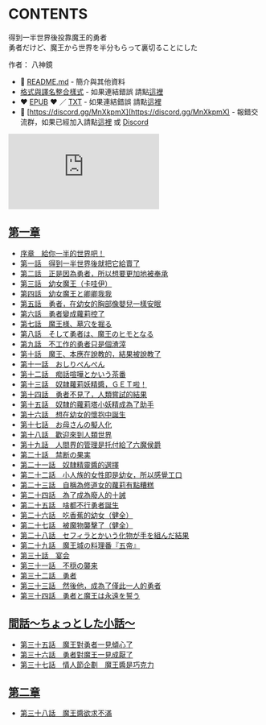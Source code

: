 # CONTENTS

得到一半世界後投靠魔王的勇者  
勇者だけど、魔王から世界を半分もらって裏切ることにした  

作者： 八神鏡  



- :closed_book: [README.md](README.md) - 簡介與其他資料
- [格式與譯名整合樣式](https://github.com/bluelovers/node-novel/blob/master/lib/locales/%E5%BE%97%E5%88%B0%E4%B8%80%E5%8D%8A%E4%B8%96%E7%95%8C%E5%BE%8C%E6%8A%95%E9%9D%A0%E9%AD%94%E7%8E%8B%E7%9A%84%E5%8B%87%E8%80%85.ts) - 如果連結錯誤 請點[這裡](https://github.com/bluelovers/node-novel/blob/master/lib/locales/)
-  :heart: [EPUB](https://gitlab.com/demonovel/epub-txt/blob/master/syosetu/%E5%BE%97%E5%88%B0%E4%B8%80%E5%8D%8A%E4%B8%96%E7%95%8C%E5%BE%8C%E6%8A%95%E9%9D%A0%E9%AD%94%E7%8E%8B%E7%9A%84%E5%8B%87%E8%80%85.epub) :heart:  ／ [TXT](https://gitlab.com/demonovel/epub-txt/blob/master/syosetu/out/%E5%BE%97%E5%88%B0%E4%B8%80%E5%8D%8A%E4%B8%96%E7%95%8C%E5%BE%8C%E6%8A%95%E9%9D%A0%E9%AD%94%E7%8E%8B%E7%9A%84%E5%8B%87%E8%80%85.out.txt) - 如果連結錯誤 請點[這裡](https://gitlab.com/demonovel/epub-txt/blob/master/syosetu/)
- :mega: [https://discord.gg/MnXkpmX](https://discord.gg/MnXkpmX) - 報錯交流群，如果已經加入請點[這裡](https://discordapp.com/channels/467794087769014273/467794088285175809) 或 [Discord](https://discordapp.com/channels/@me)


![導航目錄](https://chart.apis.google.com/chart?cht=qr&chs=150x150&chl=https://gitlab.com/novel-group/txt-source/blob/master/syosetu/得到一半世界後投靠魔王的勇者/導航目錄.md "導航目錄")




## [第一章](00000_%E7%AC%AC%E4%B8%80%E7%AB%A0)

- [序章　給你一半的世界吧！](00000_%E7%AC%AC%E4%B8%80%E7%AB%A0/00010_%E5%BA%8F%E7%AB%A0%E3%80%80%E7%B5%A6%E4%BD%A0%E4%B8%80%E5%8D%8A%E7%9A%84%E4%B8%96%E7%95%8C%E5%90%A7%EF%BC%81.txt)
- [第一話　得到一半世界後就把它給賣了](00000_%E7%AC%AC%E4%B8%80%E7%AB%A0/00020_%E7%AC%AC%E4%B8%80%E8%A9%B1%E3%80%80%E5%BE%97%E5%88%B0%E4%B8%80%E5%8D%8A%E4%B8%96%E7%95%8C%E5%BE%8C%E5%B0%B1%E6%8A%8A%E5%AE%83%E7%B5%A6%E8%B3%A3%E4%BA%86.txt)
- [第二話　正是因為勇者，所以想要更加地被奉承](00000_%E7%AC%AC%E4%B8%80%E7%AB%A0/00030_%E7%AC%AC%E4%BA%8C%E8%A9%B1%E3%80%80%E6%AD%A3%E6%98%AF%E5%9B%A0%E7%82%BA%E5%8B%87%E8%80%85%EF%BC%8C%E6%89%80%E4%BB%A5%E6%83%B3%E8%A6%81%E6%9B%B4%E5%8A%A0%E5%9C%B0%E8%A2%AB%E5%A5%89%E6%89%BF.txt)
- [第三話　幼女魔王（卡哇伊）](00000_%E7%AC%AC%E4%B8%80%E7%AB%A0/00040_%E7%AC%AC%E4%B8%89%E8%A9%B1%E3%80%80%E5%B9%BC%E5%A5%B3%E9%AD%94%E7%8E%8B%EF%BC%88%E5%8D%A1%E5%93%87%E4%BC%8A%EF%BC%89.txt)
- [第四話　幼女魔王と卿卿我我](00000_%E7%AC%AC%E4%B8%80%E7%AB%A0/00050_%E7%AC%AC%E5%9B%9B%E8%A9%B1%E3%80%80%E5%B9%BC%E5%A5%B3%E9%AD%94%E7%8E%8B%E3%81%A8%E5%8D%BF%E5%8D%BF%E6%88%91%E6%88%91.txt)
- [第五話　勇者，在幼女的胸部像嬰兒一樣安眠](00000_%E7%AC%AC%E4%B8%80%E7%AB%A0/00060_%E7%AC%AC%E4%BA%94%E8%A9%B1%E3%80%80%E5%8B%87%E8%80%85%EF%BC%8C%E5%9C%A8%E5%B9%BC%E5%A5%B3%E7%9A%84%E8%83%B8%E9%83%A8%E5%83%8F%E5%AC%B0%E5%85%92%E4%B8%80%E6%A8%A3%E5%AE%89%E7%9C%A0.txt)
- [第六話　勇者變成蘿莉控了](00000_%E7%AC%AC%E4%B8%80%E7%AB%A0/00070_%E7%AC%AC%E5%85%AD%E8%A9%B1%E3%80%80%E5%8B%87%E8%80%85%E8%AE%8A%E6%88%90%E8%98%BF%E8%8E%89%E6%8E%A7%E4%BA%86.txt)
- [第七話　魔王様、墓穴を掘る](00000_%E7%AC%AC%E4%B8%80%E7%AB%A0/00080_%E7%AC%AC%E4%B8%83%E8%A9%B1%E3%80%80%E9%AD%94%E7%8E%8B%E6%A7%98%E3%80%81%E5%A2%93%E7%A9%B4%E3%82%92%E6%8E%98%E3%82%8B.txt)
- [第八話　そして勇者は、魔王のヒモとなる](00000_%E7%AC%AC%E4%B8%80%E7%AB%A0/00090_%E7%AC%AC%E5%85%AB%E8%A9%B1%E3%80%80%E3%81%9D%E3%81%97%E3%81%A6%E5%8B%87%E8%80%85%E3%81%AF%E3%80%81%E9%AD%94%E7%8E%8B%E3%81%AE%E3%83%92%E3%83%A2%E3%81%A8%E3%81%AA%E3%82%8B.txt)
- [第九話　不工作的勇者只是個渣滓](00000_%E7%AC%AC%E4%B8%80%E7%AB%A0/00100_%E7%AC%AC%E4%B9%9D%E8%A9%B1%E3%80%80%E4%B8%8D%E5%B7%A5%E4%BD%9C%E7%9A%84%E5%8B%87%E8%80%85%E5%8F%AA%E6%98%AF%E5%80%8B%E6%B8%A3%E6%BB%93.txt)
- [第十話　魔王、本應在說教的，結果被說教了](00000_%E7%AC%AC%E4%B8%80%E7%AB%A0/00110_%E7%AC%AC%E5%8D%81%E8%A9%B1%E3%80%80%E9%AD%94%E7%8E%8B%E3%80%81%E6%9C%AC%E6%87%89%E5%9C%A8%E8%AA%AA%E6%95%99%E7%9A%84%EF%BC%8C%E7%B5%90%E6%9E%9C%E8%A2%AB%E8%AA%AA%E6%95%99%E4%BA%86.txt)
- [第十一話　おしりぺんぺん](00000_%E7%AC%AC%E4%B8%80%E7%AB%A0/00120_%E7%AC%AC%E5%8D%81%E4%B8%80%E8%A9%B1%E3%80%80%E3%81%8A%E3%81%97%E3%82%8A%E3%81%BA%E3%82%93%E3%81%BA%E3%82%93.txt)
- [第十二話　痴話喧嘩とかいう茶番](00000_%E7%AC%AC%E4%B8%80%E7%AB%A0/00130_%E7%AC%AC%E5%8D%81%E4%BA%8C%E8%A9%B1%E3%80%80%E7%97%B4%E8%A9%B1%E5%96%A7%E5%98%A9%E3%81%A8%E3%81%8B%E3%81%84%E3%81%86%E8%8C%B6%E7%95%AA.txt)
- [第十三話　奴隷蘿莉妖精醬，ＧＥＴ啦！](00000_%E7%AC%AC%E4%B8%80%E7%AB%A0/00140_%E7%AC%AC%E5%8D%81%E4%B8%89%E8%A9%B1%E3%80%80%E5%A5%B4%E9%9A%B7%E8%98%BF%E8%8E%89%E5%A6%96%E7%B2%BE%E9%86%AC%EF%BC%8C%EF%BC%A7%EF%BC%A5%EF%BC%B4%E5%95%A6%EF%BC%81.txt)
- [第十四話　勇者不見了，人類嘗試的結果](00000_%E7%AC%AC%E4%B8%80%E7%AB%A0/00150_%E7%AC%AC%E5%8D%81%E5%9B%9B%E8%A9%B1%E3%80%80%E5%8B%87%E8%80%85%E4%B8%8D%E8%A6%8B%E4%BA%86%EF%BC%8C%E4%BA%BA%E9%A1%9E%E5%98%97%E8%A9%A6%E7%9A%84%E7%B5%90%E6%9E%9C.txt)
- [第十五話　奴隸的蘿莉塔小妖精成為了助手](00000_%E7%AC%AC%E4%B8%80%E7%AB%A0/00160_%E7%AC%AC%E5%8D%81%E4%BA%94%E8%A9%B1%E3%80%80%E5%A5%B4%E9%9A%B8%E7%9A%84%E8%98%BF%E8%8E%89%E5%A1%94%E5%B0%8F%E5%A6%96%E7%B2%BE%E6%88%90%E7%82%BA%E4%BA%86%E5%8A%A9%E6%89%8B.txt)
- [第十六話　想在幼女的懷抱中誕生](00000_%E7%AC%AC%E4%B8%80%E7%AB%A0/00170_%E7%AC%AC%E5%8D%81%E5%85%AD%E8%A9%B1%E3%80%80%E6%83%B3%E5%9C%A8%E5%B9%BC%E5%A5%B3%E7%9A%84%E6%87%B7%E6%8A%B1%E4%B8%AD%E8%AA%95%E7%94%9F.txt)
- [第十七話　お母さんの擬人化](00000_%E7%AC%AC%E4%B8%80%E7%AB%A0/00180_%E7%AC%AC%E5%8D%81%E4%B8%83%E8%A9%B1%E3%80%80%E3%81%8A%E6%AF%8D%E3%81%95%E3%82%93%E3%81%AE%E6%93%AC%E4%BA%BA%E5%8C%96.txt)
- [第十八話　歡迎來到人類世界](00000_%E7%AC%AC%E4%B8%80%E7%AB%A0/00190_%E7%AC%AC%E5%8D%81%E5%85%AB%E8%A9%B1%E3%80%80%E6%AD%A1%E8%BF%8E%E4%BE%86%E5%88%B0%E4%BA%BA%E9%A1%9E%E4%B8%96%E7%95%8C.txt)
- [第十九話　人間界的管理是托付給了六魔侯爵](00000_%E7%AC%AC%E4%B8%80%E7%AB%A0/00200_%E7%AC%AC%E5%8D%81%E4%B9%9D%E8%A9%B1%E3%80%80%E4%BA%BA%E9%96%93%E7%95%8C%E7%9A%84%E7%AE%A1%E7%90%86%E6%98%AF%E6%89%98%E4%BB%98%E7%B5%A6%E4%BA%86%E5%85%AD%E9%AD%94%E4%BE%AF%E7%88%B5.txt)
- [第二十話　禁断の果実](00000_%E7%AC%AC%E4%B8%80%E7%AB%A0/00210_%E7%AC%AC%E4%BA%8C%E5%8D%81%E8%A9%B1%E3%80%80%E7%A6%81%E6%96%AD%E3%81%AE%E6%9E%9C%E5%AE%9F.txt)
- [第二十一話　奴隸精靈醬的選擇](00000_%E7%AC%AC%E4%B8%80%E7%AB%A0/00220_%E7%AC%AC%E4%BA%8C%E5%8D%81%E4%B8%80%E8%A9%B1%E3%80%80%E5%A5%B4%E9%9A%B8%E7%B2%BE%E9%9D%88%E9%86%AC%E7%9A%84%E9%81%B8%E6%93%87.txt)
- [第二十二話　小人族的女性即是幼女，所以感覺工口](00000_%E7%AC%AC%E4%B8%80%E7%AB%A0/00230_%E7%AC%AC%E4%BA%8C%E5%8D%81%E4%BA%8C%E8%A9%B1%E3%80%80%E5%B0%8F%E4%BA%BA%E6%97%8F%E7%9A%84%E5%A5%B3%E6%80%A7%E5%8D%B3%E6%98%AF%E5%B9%BC%E5%A5%B3%EF%BC%8C%E6%89%80%E4%BB%A5%E6%84%9F%E8%A6%BA%E5%B7%A5%E5%8F%A3.txt)
- [第二十三話　自稱為修道女的蘿莉有點糟糕](00000_%E7%AC%AC%E4%B8%80%E7%AB%A0/00240_%E7%AC%AC%E4%BA%8C%E5%8D%81%E4%B8%89%E8%A9%B1%E3%80%80%E8%87%AA%E7%A8%B1%E7%82%BA%E4%BF%AE%E9%81%93%E5%A5%B3%E7%9A%84%E8%98%BF%E8%8E%89%E6%9C%89%E9%BB%9E%E7%B3%9F%E7%B3%95.txt)
- [第二十四話　為了成為廢人的十誡](00000_%E7%AC%AC%E4%B8%80%E7%AB%A0/00250_%E7%AC%AC%E4%BA%8C%E5%8D%81%E5%9B%9B%E8%A9%B1%E3%80%80%E7%82%BA%E4%BA%86%E6%88%90%E7%82%BA%E5%BB%A2%E4%BA%BA%E7%9A%84%E5%8D%81%E8%AA%A1.txt)
- [第二十五話　啥都不行勇者誕生](00000_%E7%AC%AC%E4%B8%80%E7%AB%A0/00260_%E7%AC%AC%E4%BA%8C%E5%8D%81%E4%BA%94%E8%A9%B1%E3%80%80%E5%95%A5%E9%83%BD%E4%B8%8D%E8%A1%8C%E5%8B%87%E8%80%85%E8%AA%95%E7%94%9F.txt)
- [第二十六話　吃香蕉的幼女（健全）](00000_%E7%AC%AC%E4%B8%80%E7%AB%A0/00270_%E7%AC%AC%E4%BA%8C%E5%8D%81%E5%85%AD%E8%A9%B1%E3%80%80%E5%90%83%E9%A6%99%E8%95%89%E7%9A%84%E5%B9%BC%E5%A5%B3%EF%BC%88%E5%81%A5%E5%85%A8%EF%BC%89.txt)
- [第二十七話　被魔物襲擊了（健全）](00000_%E7%AC%AC%E4%B8%80%E7%AB%A0/00280_%E7%AC%AC%E4%BA%8C%E5%8D%81%E4%B8%83%E8%A9%B1%E3%80%80%E8%A2%AB%E9%AD%94%E7%89%A9%E8%A5%B2%E6%93%8A%E4%BA%86%EF%BC%88%E5%81%A5%E5%85%A8%EF%BC%89.txt)
- [第二十八話　セフィラとかいう化物が手を組んだ結果](00000_%E7%AC%AC%E4%B8%80%E7%AB%A0/00290_%E7%AC%AC%E4%BA%8C%E5%8D%81%E5%85%AB%E8%A9%B1%E3%80%80%E3%82%BB%E3%83%95%E3%82%A3%E3%83%A9%E3%81%A8%E3%81%8B%E3%81%84%E3%81%86%E5%8C%96%E7%89%A9%E3%81%8C%E6%89%8B%E3%82%92%E7%B5%84%E3%82%93%E3%81%A0%E7%B5%90%E6%9E%9C.txt)
- [第二十九話　魔王城の料理番『五帝』](00000_%E7%AC%AC%E4%B8%80%E7%AB%A0/00300_%E7%AC%AC%E4%BA%8C%E5%8D%81%E4%B9%9D%E8%A9%B1%E3%80%80%E9%AD%94%E7%8E%8B%E5%9F%8E%E3%81%AE%E6%96%99%E7%90%86%E7%95%AA%E3%80%8E%E4%BA%94%E5%B8%9D%E3%80%8F.txt)
- [第三十話　宴会](00000_%E7%AC%AC%E4%B8%80%E7%AB%A0/00310_%E7%AC%AC%E4%B8%89%E5%8D%81%E8%A9%B1%E3%80%80%E5%AE%B4%E4%BC%9A.txt)
- [第三十一話　不穏の襲来](00000_%E7%AC%AC%E4%B8%80%E7%AB%A0/00320_%E7%AC%AC%E4%B8%89%E5%8D%81%E4%B8%80%E8%A9%B1%E3%80%80%E4%B8%8D%E7%A9%8F%E3%81%AE%E8%A5%B2%E6%9D%A5.txt)
- [第三十二話　勇者](00000_%E7%AC%AC%E4%B8%80%E7%AB%A0/00330_%E7%AC%AC%E4%B8%89%E5%8D%81%E4%BA%8C%E8%A9%B1%E3%80%80%E5%8B%87%E8%80%85.txt)
- [第三十三話　然後他，成為了僅此一人的勇者](00000_%E7%AC%AC%E4%B8%80%E7%AB%A0/00340_%E7%AC%AC%E4%B8%89%E5%8D%81%E4%B8%89%E8%A9%B1%E3%80%80%E7%84%B6%E5%BE%8C%E4%BB%96%EF%BC%8C%E6%88%90%E7%82%BA%E4%BA%86%E5%83%85%E6%AD%A4%E4%B8%80%E4%BA%BA%E7%9A%84%E5%8B%87%E8%80%85.txt)
- [第三十四話　勇者と魔王は永遠を誓う](00000_%E7%AC%AC%E4%B8%80%E7%AB%A0/00350_%E7%AC%AC%E4%B8%89%E5%8D%81%E5%9B%9B%E8%A9%B1%E3%80%80%E5%8B%87%E8%80%85%E3%81%A8%E9%AD%94%E7%8E%8B%E3%81%AF%E6%B0%B8%E9%81%A0%E3%82%92%E8%AA%93%E3%81%86.txt)


## [間話～ちょっとした小話～](00010_%E9%96%93%E8%A9%B1%EF%BD%9E%E3%81%A1%E3%82%87%E3%81%A3%E3%81%A8%E3%81%97%E3%81%9F%E5%B0%8F%E8%A9%B1%EF%BD%9E)

- [第三十五話　魔王對勇者一見傾心了](00010_%E9%96%93%E8%A9%B1%EF%BD%9E%E3%81%A1%E3%82%87%E3%81%A3%E3%81%A8%E3%81%97%E3%81%9F%E5%B0%8F%E8%A9%B1%EF%BD%9E/00010_%E7%AC%AC%E4%B8%89%E5%8D%81%E4%BA%94%E8%A9%B1%E3%80%80%E9%AD%94%E7%8E%8B%E5%B0%8D%E5%8B%87%E8%80%85%E4%B8%80%E8%A6%8B%E5%82%BE%E5%BF%83%E4%BA%86.txt)
- [第三十六話　勇者對魔王一見成厭了](00010_%E9%96%93%E8%A9%B1%EF%BD%9E%E3%81%A1%E3%82%87%E3%81%A3%E3%81%A8%E3%81%97%E3%81%9F%E5%B0%8F%E8%A9%B1%EF%BD%9E/00020_%E7%AC%AC%E4%B8%89%E5%8D%81%E5%85%AD%E8%A9%B1%E3%80%80%E5%8B%87%E8%80%85%E5%B0%8D%E9%AD%94%E7%8E%8B%E4%B8%80%E8%A6%8B%E6%88%90%E5%8E%AD%E4%BA%86.txt)
- [第三十七話　情人節企劃　魔王醬是巧克力](00010_%E9%96%93%E8%A9%B1%EF%BD%9E%E3%81%A1%E3%82%87%E3%81%A3%E3%81%A8%E3%81%97%E3%81%9F%E5%B0%8F%E8%A9%B1%EF%BD%9E/00030_%E7%AC%AC%E4%B8%89%E5%8D%81%E4%B8%83%E8%A9%B1%E3%80%80%E6%83%85%E4%BA%BA%E7%AF%80%E4%BC%81%E5%8A%83%E3%80%80%E9%AD%94%E7%8E%8B%E9%86%AC%E6%98%AF%E5%B7%A7%E5%85%8B%E5%8A%9B.txt)


## [第二章](00020_%E7%AC%AC%E4%BA%8C%E7%AB%A0)

- [第三十八話　魔王醬欲求不滿](00020_%E7%AC%AC%E4%BA%8C%E7%AB%A0/00010_%E7%AC%AC%E4%B8%89%E5%8D%81%E5%85%AB%E8%A9%B1%E3%80%80%E9%AD%94%E7%8E%8B%E9%86%AC%E6%AC%B2%E6%B1%82%E4%B8%8D%E6%BB%BF.txt)

